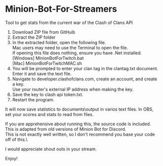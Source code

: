 # Minion-Bot-For-Streamers
Tool to get stats from the current war of the Clash of Clans API

1.  Download ZIP file from GitHuib
2.  Extract the ZIP folder
3.  In the extracted folder, open the following file.\
Mac users may need to use the Terminal to open the file.\
If opening this file does nothing, ensure you have .Net installed.\
    [Windows] MinionBotForTwitch.bat\
    [Mac]     MinionBotForTwitchMAC.sh
4.  You will be prompted to enter your clan tag in the clantag.txt document.\
Enter it and save the text file.
5.  Navigate to developer.clashofclans.com, create an account, and create a key.\
Use your router's external IP address when making the key.
6.  Save the key to clash api token.txt.
7.  Restart the program.

It will now save statistics to documents\output in varios text files.
In OBS, set your scores and stats to read from files.

If you are apprehensive about running this, the source code is included.\
This is adapted from old versions of Minion Bot for Discord.\
This is not exactly well written, so I don't recommend you base your code off of this.\

I would appreciate shout outs in your stream.

Enjoy!
